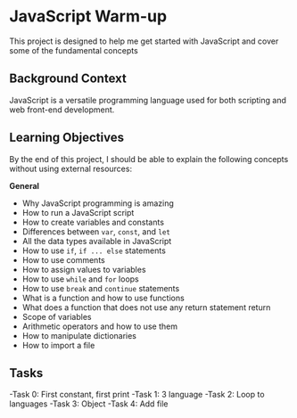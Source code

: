 # JavaScript Warm-up

This project is designed to help me get started with JavaScript and cover some of the fundamental concepts

## Background Context

JavaScript is a versatile programming language used for both scripting and web front-end development. 

## Learning Objectives

By the end of this project, I should be able to explain the following concepts without using external resources:

**General**
- Why JavaScript programming is amazing
- How to run a JavaScript script
- How to create variables and constants
- Differences between `var`, `const`, and `let`
- All the data types available in JavaScript
- How to use `if`, `if ... else` statements
- How to use comments
- How to assign values to variables
- How to use `while` and `for` loops
- How to use `break` and `continue` statements
- What is a function and how to use functions
- What does a function that does not use any return statement return
- Scope of variables
- Arithmetic operators and how to use them
- How to manipulate dictionaries
- How to import a file

## Tasks

-Task 0: First constant, first print
-Task 1: 3 language
-Task 2: Loop to languages
-Task 3: Object
-Task 4: Add file
